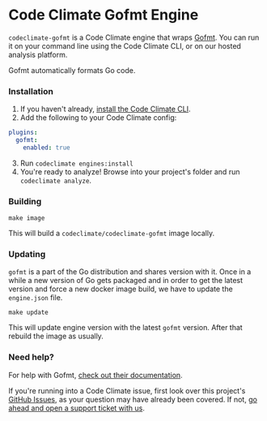 # Code Climate Gofmt Engine

`codeclimate-gofmt` is a Code Climate engine that wraps [Gofmt](https://golang.org/cmd/gofmt/). You can run it on your command line using the Code Climate CLI, or on our hosted analysis platform.

Gofmt automatically formats Go code.

### Installation

1. If you haven't already, [install the Code Climate CLI](https://github.com/codeclimate/codeclimate).
2. Add the following to your Code Climate config:
  ```yaml
  plugins:
    gofmt:
      enabled: true
  ```
3. Run `codeclimate engines:install`
4. You're ready to analyze! Browse into your project's folder and run `codeclimate analyze`.

### Building

```console
make image
```

This will build a `codeclimate/codeclimate-gofmt` image locally.

### Updating

`gofmt` is a part of the Go distribution and shares version with it. Once in a
while a new version of Go gets packaged and in order to get the latest version
and force a new docker image build, we have to update the `engine.json` file.

```console
make update
```

This will update engine version with the latest `gofmt` version. After that
rebuild the image as usually.

### Need help?

For help with Gofmt, [check out their documentation](https://golang.org/cmd/gofmt/).

If you're running into a Code Climate issue, first look over this project's [GitHub Issues](https://github.com/codeclimate/codeclimate-rubocop/issues), as your question may have already been covered. If not, [go ahead and open a support ticket with us](https://codeclimate.com/help).
